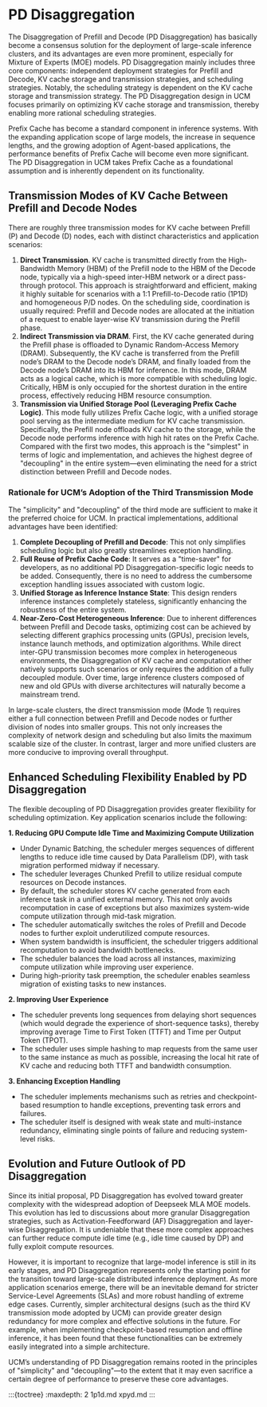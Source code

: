 # PD Disaggregation

The Disaggregation of Prefill and Decode (PD Disaggregation) has basically become a consensus solution for the
deployment of
large-scale inference clusters, and its advantages are even more prominent, especially for Mixture of Experts (MOE)
models. PD Disaggregation mainly includes three core components: independent deployment strategies for Prefill and
Decode,
KV cache storage and transmission strategies, and scheduling strategies. Notably, the scheduling strategy is dependent
on the KV cache storage and transmission strategy. The PD Disaggregation design in UCM focuses
primarily on optimizing KV cache storage and transmission, thereby enabling more rational scheduling strategies.

Prefix Cache has become a standard component in inference systems. With the expanding application scope of large models,
the increase in sequence lengths, and the growing adoption of Agent-based applications, the performance benefits of
Prefix Cache will become even more significant. The PD Disaggregation in UCM takes Prefix Cache as a foundational
assumption
and is inherently dependent on its functionality.

## Transmission Modes of KV Cache Between Prefill and Decode Nodes

There are roughly three transmission modes for KV cache between Prefill (P) and Decode (D) nodes, each with distinct
characteristics and application scenarios:

1. **Direct Transmission**. KV cache is transmitted directly from the High-Bandwidth Memory (HBM) of the Prefill node to
   the HBM of the Decode node, typically via a high-speed inter-HBM network or a direct pass-through protocol. This
   approach is straightforward and efficient, making it highly suitable for scenarios with a 1:1 Prefill-to-Decode
   ratio (1P1D) and homogeneous P/D nodes. On the scheduling side, coordination is usually required: Prefill and Decode
   nodes are allocated at the initiation of a request to enable layer-wise KV transmission during the Prefill phase.
2. **Indirect Transmission via DRAM**. First, the KV cache generated during the Prefill phase is offloaded to Dynamic
   Random-Access Memory (DRAM). Subsequently, the KV cache is transferred from the Prefill node’s DRAM to the Decode
   node’s DRAM, and finally loaded from the Decode node’s DRAM into its HBM for inference. In this mode, DRAM acts as a
   logical cache, which is more compatible with scheduling logic. Critically, HBM is only occupied for the shortest
   duration in the entire process, effectively reducing HBM resource consumption.
3. **Transmission via Unified Storage Pool (Leveraging Prefix Cache Logic)**. This mode fully utilizes Prefix Cache
   logic, with a unified storage pool serving as the intermediate medium for KV cache transmission. Specifically, the
   Prefill node offloads KV cache to the storage, while the Decode node performs inference with high hit rates on
   the Prefix Cache. Compared with the first two modes, this approach is the "simplest" in terms of logic and
   implementation, and achieves the highest degree of "decoupling" in the entire system—even eliminating the need for a
   strict distinction between Prefill and Decode nodes.

### Rationale for UCM’s Adoption of the Third Transmission Mode

The "simplicity" and "decoupling" of the third mode are sufficient to make it the preferred choice for UCM. In practical
implementations, additional advantages have been identified:

1. **Complete Decoupling of Prefill and Decode**: This not only simplifies scheduling logic but also greatly streamlines
   exception handling.
2. **Full Reuse of Prefix Cache Code**: It serves as a "time-saver" for developers, as no additional PD
   Disaggregation-specific logic needs to be added. Consequently, there is no need to address the cumbersome exception
   handling issues associated with custom logic.
3. **Unified Storage as Inference Instance State**: This design renders inference instances completely stateless,
   significantly enhancing the robustness of the entire system.
4. **Near-Zero-Cost Heterogeneous Inference**: Due to inherent differences between Prefill and Decode tasks, optimizing
   cost can be achieved by selecting different graphics processing units (GPUs), precision levels, instance launch
   methods, and optimization algorithms. While direct inter-GPU transmission becomes more complex in heterogeneous
   environments, the Disaggregation of KV cache and computation either natively supports such scenarios or only requires
   the
   addition of a fully decoupled module. Over time, large inference clusters composed of new and old GPUs with diverse
   architectures will naturally become a mainstream trend.

In large-scale clusters, the direct transmission mode (Mode 1) requires either a full connection between Prefill and
Decode nodes or further division of nodes into smaller groups. This not only increases the complexity of network design
and scheduling but also limits the maximum scalable size of the cluster. In contrast, larger and more unified clusters
are more conducive to improving overall throughput.

## Enhanced Scheduling Flexibility Enabled by PD Disaggregation

The flexible decoupling of PD Disaggregation provides greater flexibility for scheduling optimization. Key application
scenarios include the following:

**1. Reducing GPU Compute Idle Time and Maximizing Compute Utilization**

- Under Dynamic Batching, the scheduler merges sequences of different lengths to reduce idle time caused by Data Parallelism (DP),
  with task migration performed midway if necessary.
- The scheduler leverages Chunked Prefill to utilize residual compute resources on Decode instances.
- By default, the scheduler stores KV cache generated from each inference task in a unified external memory. This not
  only avoids recomputation in case of exceptions but also maximizes system-wide compute utilization through mid-task
  migration.
- The scheduler automatically switches the roles of Prefill and Decode nodes to further exploit underutilized compute
  resources.
- When system bandwidth is insufficient, the scheduler triggers additional recomputation to avoid bandwidth bottlenecks.
- The scheduler balances the load across all instances, maximizing compute utilization while improving user experience.
- During high-priority task preemption, the scheduler enables seamless migration of existing tasks to new instances.

**2. Improving User Experience**

- The scheduler prevents long sequences from delaying short sequences (which would degrade the experience of
  short-sequence tasks), thereby improving average Time to First Token (TTFT) and Time per Output Token (TPOT).
- The scheduler uses simple hashing to map requests from the same user to the same instance as much as possible,
  increasing the local hit rate of KV cache and reducing both TTFT and bandwidth consumption.

**3. Enhancing Exception Handling**

- The scheduler implements mechanisms such as retries and checkpoint-based resumption to handle exceptions, preventing
  task errors and failures.
- The scheduler itself is designed with weak state and multi-instance redundancy, eliminating single points of failure
  and reducing system-level risks.

## Evolution and Future Outlook of PD Disaggregation

Since its initial proposal, PD Disaggregation has evolved toward greater complexity with the widespread adoption of Deepseek
MLA MOE models. This evolution has led to discussions about more granular Disaggregation strategies, such as
Activation-Feedforward (AF) Disaggregation and layer-wise Disaggregation. It is undeniable that these more complex approaches
can further reduce compute idle time (e.g., idle time caused by DP) and fully exploit compute resources.

However, it is important to recognize that large-model inference is still in its early stages, and PD Disaggregation
represents only the starting point for the transition toward large-scale distributed inference deployment. As more
application scenarios emerge, there will be an inevitable demand for stricter Service-Level Agreements (SLAs) and more
robust handling of extreme edge cases. Currently, simpler architectural designs (such as the third KV transmission mode
adopted by UCM) can provide greater design redundancy for more complex and effective solutions in the future. For
example, when implementing checkpoint-based resumption and offline inference, it has been found that these
functionalities can be extremely easily integrated into a simple architecture.

UCM’s understanding of PD Disaggregation remains rooted in the principles of "simplicity" and "decoupling"—to the extent
that it may even sacrifice a certain degree of performance to preserve these core advantages.

:::{toctree}
:maxdepth: 2
1p1d.md
xpyd.md
:::

